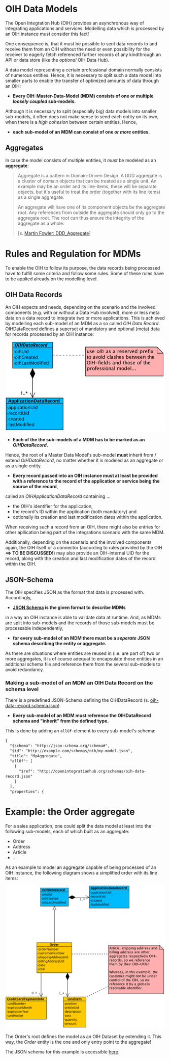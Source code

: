 # OIH Data Models

The Open Integration Hub (OIH) provides an asynchronous way of integrating applications and services. Modelling data which is processed by an OIH instance must consider this fact!

One consequence is, that it must be possible to sent data records to and receive them from an OIH without the need or even possibility for the receiver to eagerly fetch referenced further records of any kindthrough an API or data store (like the _optional_ OIH Data Hub).

A data model representing a certain professional domain normally consists of numerous entities. Hence, it is necessary to split such a data model into smaller parts to enable the transfer of optimized amounts of data through an OIH:

* __Every OIH-Master-Data-Model (MDM) consists of one or multiple _loosely coupled_ sub-models.__

Although it is necessary to split (especially big) data models into smaller sub-models, it often does not make sense to send each entity on its own, when there is a _high cohesion_ between certain entities. Hence,

* __each sub-model of an MDM can consist of one _or more_ entities.__

## Aggregates

In case the model consists of multiple entities, it *must* be modeled as an __aggregate__:

> Aggregate is a pattern in Domain-Driven Design. A DDD aggregate is a cluster of domain objects that can be treated as a single unit. An example may be an order and its line-items, these will be separate objects, but it's useful to treat the order (together with its line items) as a single aggregate.
>
> An aggregate will have one of its component objects be the aggregate root. Any references from outside the aggregate should only go to the aggregate root. The root can thus ensure the integrity of the aggregate as a whole.
>
> [s. [Martin Fowler: DDD_Aggregate](https://martinfowler.com/bliki/DDD_Aggregate.html)]

# Rules and Regulation for MDMs

To enable the OIH to follow its purpose, the data records being processed have to fulfill some criteria and follow some rules. Some of these rules have to be applied already on the modelling level.

## OIH Data Records

An OIH expects and needs, depending on the scenario and the involved components (e.g. with or without a Data Hub involved), more or less meta data on a data record to integrate two or more applications. This is achieved by modelling each sub-model of an MDM as a so called _OIH Data Record_. OIHDataRecord defines a superset of mandatory and optional (meta) data for records processed by an OIH instance:

![OIH Record](assets/oih-data-record.svg)

* __Each of the the sub-models of a MDM has to be marked as an *OIHDataRecord*.__

Hence, the root of a Master Data Model's sub-model **must** inherit from / extend _OIHDataRecord_, no matter whether it is modeled as an 
aggregate or as a single entity.

* __Every record passed into an OIH instance must at least be provided with a reference to the record of the application or service being the source of the record__,

called an _OIHApplicationDataRecord_ containing ... 

+ the OIH's identifier for the application, 
+ the record's ID within the application (both mandatory) and
+ optionally its creation and last modification dates within the application.

When receiving such a record from an OIH, there might also be entries for other apllication being part of the integrations scenario with the same MDM.

Additionally, depending on the scenario and the involved components again, the OIH itself or a connector (according to rules provided by the OIH __==> TO BE DISCUSSED!__) may also provide an OIH-internal UID for the record, along with the creation and last modification dates of the record within the OIH.

## JSON-Schema

The OIH specifies JSON as the format that data is processed with. Accordingly,

* __[JSON Schema](http://json-schema.org) is the given format to describe MDMs__

in a way an OIH instance is able to validate data at runtime. And, as MDMs are split into sub-models and the records of those sub-models must be processable independently,

* __for every sub-model of an MDM there must be a _seperate_ JSON schema describing the entity or aggregate.__

As there are situations where entities are reused in (i.e. are part of) two or more aggregates, it is of course adequat to encapsulate those entities in an additional schema file and reference them from the several sub-models to avoid redundancy.

### Making a sub-model of an MDM an OIH Data Record on the schema level

There is a predefined JSON-Schema defining the OIHDataRecord (s. [oih-data-record.schema.json](../src/main/schema/oih-data-record.schema.json)).

* __Every sub-model of an MDM must reference the OIHDataRecord schema and "inherit" from the defined type.__

This is done by adding an `allOf`-element to every sub-model's schema:

```
{
  "$schema": "http://json-schema.org/schema#",
  "$id": "http://example.com/schemas/oih/my-model.json",
  "title": "MyAggregate",
  "allOf": [
    {
      "$ref": "http://openintegrationhub.org/schemas/oih-data-record.json"
    }
  ],
  "properties": {
```

# Example: the Order aggregate

For a sales application, one could split the data model at least into the following sub-models, each of which built as an aggregate:

* Order
* Address
* Article
* ...

As an example to model an aggregate capable of being processed of an OIH instance, the following diagram shows a simplified order with its line items:

![Aggregate example: Order](assets/aggregate-example.svg)

The Order's root defines the model as an OIH Dataset by extending it. This way, the _Order_ entity is the one and only entry point to the aggregate!

The JSON schema for this example is accessible [here](../src/examples/schema/order.schema.json).